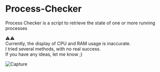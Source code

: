 # Process-Checker
Process Checker is a script to retrieve the state of one or more running processes

⚠️⚠️<br/>
Currently, the display of CPU and RAM usage is inaccurate.<br/>
I tried several methods, with no real success.<br/>
If you have any ideas, let me know ;)

![Capture](https://github.com/markanlb/Process-Checker/assets/136156702/f0fbec52-b36c-47b0-8038-1647267ac1f5)

